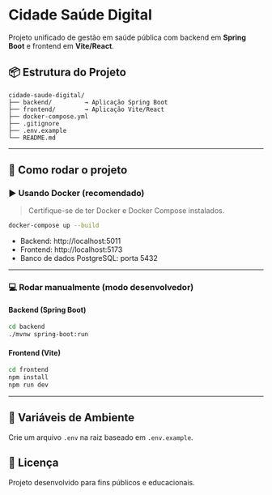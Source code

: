 # Cidade Saúde Digital

Projeto unificado de gestão em saúde pública com backend em **Spring Boot** e frontend em **Vite/React**.

## 📦 Estrutura do Projeto

```
cidade-saude-digital/
├── backend/         → Aplicação Spring Boot
├── frontend/        → Aplicação Vite/React
├── docker-compose.yml
├── .gitignore
├── .env.example
└── README.md
```

---

## 🚀 Como rodar o projeto

### ▶️ Usando Docker (recomendado)

> Certifique-se de ter Docker e Docker Compose instalados.

```bash
docker-compose up --build
```

- Backend: http://localhost:5011
- Frontend: http://localhost:5173
- Banco de dados PostgreSQL: porta 5432

---

### 💻 Rodar manualmente (modo desenvolvedor)

#### Backend (Spring Boot)

```bash
cd backend
./mvnw spring-boot:run
```

#### Frontend (Vite)

```bash
cd frontend
npm install
npm run dev
```

---

## 🔐 Variáveis de Ambiente

Crie um arquivo `.env` na raiz baseado em `.env.example`.

## 📄 Licença

Projeto desenvolvido para fins públicos e educacionais.
